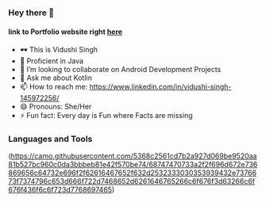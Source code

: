 ### Hey there 👋

<!--
**VidushiSingh56/VidushiSingh56** is a ✨ _special_ ✨ repository because its `README.md` (this file) appears on your GitHub profile.-->

  #### link to Portfolio website right [here](https://vidushisingh56.github.io/PersonalPortfolio/)
- 🕶️ This is Vidushi Singh
- 👾 Proficient in Java
- 👯 I’m looking to collaborate on Android Development Projects
- 💬 Ask me about Kotlin 
- 📫 How to reach me: https://www.linkedin.com/in/vidushi-singh-145972256/
- 😄 Pronouns: She/Her
- ⚡ Fun fact: Every day is Fun where Facts are missing


### Languages and Tools

(https://camo.githubusercontent.com/5368c2561cd7b2a927d069be9520aa81b527bc960c0da3bbbeb81e42f570be74/68747470733a2f2f696d672e736869656c64732e696f2f62616467652f632d2532333030353939432e7376673f7374796c653d666f722d7468652d6261646765266c6f676f3d63266c6f676f436f6c6f723d7768697465)

